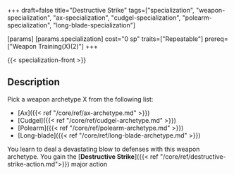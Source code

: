 +++
draft=false
title="Destructive Strike"
tags=["specialization", "weapon-specialization", "ax-specialization", "cudgel-specialization", "polearm-specialization", "long-blade-specialization"]

[params]
  [params.specialization]
    cost="0 sp"
    traits=["Repeatable"]
    prereq=["Weapon Training(X)(2)"]
+++

{{< specialization-front >}}

## Description

Pick a weapon archetype X from the following list:
* [Ax]({{< ref "/core/ref/ax-archetype.md" >}})
* [Cudgel]({{< ref "/core/ref/cudgel-archetype.md" >}})
* [Polearm]({{< ref "/core/ref/polearm-archetype.md" >}})
* [Long-blade]({{< ref "/core/ref/long-blade-archetype.md" >}})

You learn to deal a devastating blow to defenses with this weapon archetype. 
You gain the 
[**Destructive Strike**]({{< ref "/core/ref/destructive-strike-action.md">}})
major action

